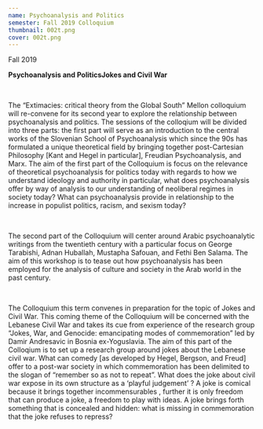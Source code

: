 ```yaml
---
name: Psychoanalysis and Politics
semester: Fall 2019 Colloquium
thumbnail: 002t.png
cover: 002t.png
---
```



Fall 2019

**Psychoanalysis and PoliticsJokes and Civil War**

<br>

The “Extimacies: critical theory from the Global South” Mellon colloquium will re-convene
for its second year to explore the relationship between psychoanalysis and politics. The
sessions of the colloqium will be divided into three parts: the first part will serve as an
introduction to the central works of the Slovenian School of Psychoanalysis which since the
90s has formulated a unique theoretical field by bringing together post-Cartesian Philosophy
[Kant and Hegel in particular], Freudian Psychoanalysis, and Marx. The aim of the first part
of the Colloquium is focus on the relevance of theoretical psychoanalysis for politics today
with regards to how we understand ideology and authority in particular, what does
psychoanalysis offer by way of analysis to our understanding of neoliberal regimes in society
today? What can psychoanalysis provide in relationship to the increase in populist politics,
racism, and sexism today?

<br>

The second part of the Colloquium will center around Arabic psychoanalytic writings from
the twentieth century with a particular focus on George Tarabishi, Adnan Huballah,
Mustapha Safouan, and Fethi Ben Salama. The aim of this workshop is to tease out how
psychoanalysis has been employed for the analysis of culture and society in the Arab world
in the past century.

<br>

The Colloquium this term convenes in preparation for the topic of Jokes and Civil War. This
coming theme of the Colloquium will be concerned with the Lebanese Civil War and takes
its cue from experience of the research group “Jokes, War, and Genocide: emancipating
modes of commemoration” led by Damir Andresavic in Bosnia ex-Yoguslavia. The aim of this
part of the Colloqium is to set up a research group around jokes about the Lebanese civil
war. What can comedy [as developed by Hegel, Bergson, and Freud] offer to a post-war
society in which commemoration has been delimited to the slogan of “remember so as not
to repeat”. What does the joke about civil war expose in its own structure as a ‘playful
judgement’ ? A joke is comical because it brings together incommensurables , further it is
only freedom that can produce a joke, a freedom to play with ideas. A joke brings forth
something that is concealed and hidden: what is missing in commemoration that the joke
refuses to repress?

<br>